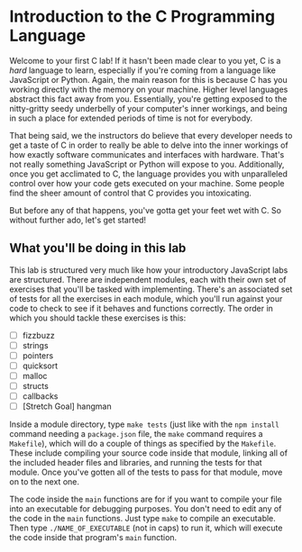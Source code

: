# Introduction to the C Programming Language

Welcome to your first C lab! If it hasn't been made clear to you yet, C is a _hard_ language to learn, especially if you're coming from a language like JavaScript or Python. Again, the main reason for this is because C has you working directly with the memory on your machine. Higher level languages abstract this fact away from you. Essentially, you're getting exposed to the nitty-gritty seedy underbelly of your computer's inner workings, and being in such a place for extended periods of time is not for everybody. 

That being said, we the instructors do believe that every developer needs to get a taste of C in order to really be able to delve into the inner workings of how exactly software communicates and interfaces with hardware. That's not really something JavaScript or Python will expose to you. Additionally, once you get acclimated to C, the language provides you with unparalleled control over how your code gets executed on your machine. Some people find the sheer amount of control that C provides you intoxicating. 

But before any of that happens, you've gotta get your feet wet with C. So without further ado, let's get started!

## What you'll be doing in this lab

This lab is structured very much like how your introductory JavaScript labs are structured. There are independent modules, each with their own set of exercises that you'll be tasked with implementing. There's an associated set of tests for all the exercises in each module, which you'll run against your code to check to see if it behaves and functions correctly. The order in which you should tackle these exercises is this:

  - [ ] fizzbuzz
  - [ ] strings
  - [ ] pointers
  - [ ] quicksort
  - [ ] malloc
  - [ ] structs
  - [ ] callbacks
  - [ ] [Stretch Goal] hangman

Inside a module directory, type `make tests` (just like with the `npm install` command needing a `package.json` file, the `make` command requires a `Makefile`), which will do a couple of things as specified by the `Makefile`. These include compiling your source code inside that module, linking all of the included header files and libraries, and running the tests for that module. Once you've gotten all of the tests to pass for that module, move on to the next one.

The code inside the `main` functions are for if you want to compile your file into an executable for debugging purposes. You don't need to edit any of the code in the `main` functions. Just type `make` to compile an executable. Then type `./NAME_OF_EXECUTABLE` (not in caps) to run it, which will execute the code inside that program's `main` function.
